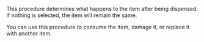 This procedure determines what happens to the item after being dispensed. If nothing is selected, the item will
remain the same.

You can use this procedure to consume the item, damage it, or replace it with another item.